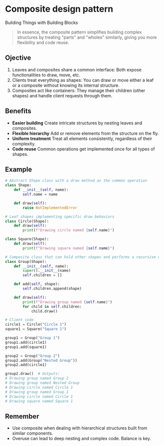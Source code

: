# **Composite design pattern**

Building Things with Building Blocks

> In essence, the composite pattern simplifies building complex structures by treating "parts" and "wholes" similarly, giving you more flexibility and code reuse.

## Ojective

1. Leaves and composites share a common interface: Both expose functionalities to draw, move, etc.
2. Clients treat everything as shapes: You can draw or move either a leaf or a composite without knowing its internal structure.
3. Composites act like containers: They manage their children (other shapes) and handle client requests through them.

## Benefits

* **Easier building**
  Create intricate structures by nesting leaves and composites.
* **Flexible hierarchy**
  Add or remove elements from the structure on the fly.
* **Uniform treatment**
  Treat all elements consistently, regardless of their complexity.
* **Code reuse**
  Common operations get implemented once for all types of shapes.

## Example

```python
# Abstract Shape class with a draw method as the common operation
class Shape:
    def __init__(self, name):
        self.name = name

    def draw(self):
        raise NotImplementedError

# Leaf shapes implementing specific draw behaviors
class Circle(Shape):
    def draw(self):
        print(f"Drawing circle named {self.name}")

class Square(Shape):
    def draw(self):
        print(f"Drawing square named {self.name}")

# Composite class that can hold other shapes and performs a recursive draw for its children
class Group(Shape):
    def __init__(self, name):
        super().__init__(name)
        self.children = []

    def add(self, shape):
        self.children.append(shape)

    def draw(self):
        print(f"Drawing group named {self.name}")
        for child in self.children:
            child.draw()

# Client code
circle1 = Circle("Circle 1")
square1 = Square("Square 1")

group1 = Group("Group 1")
group1.add(circle1)
group1.add(square1)

group2 = Group("Group 2")
group2.add(Group("Nested Group"))
group2.add(circle1)

group2.draw()  # Outputs:
# Drawing group named Group 2
# Drawing group named Nested Group
# Drawing circle named Circle 1
# Drawing group named Group 1
# Drawing circle named Circle 1
# Drawing square named Square 1
```

## Remember

* Use composite when dealing with hierarchical structures built from similar components.
* Overuse can lead to deep nesting and complex code. Balance is key.
